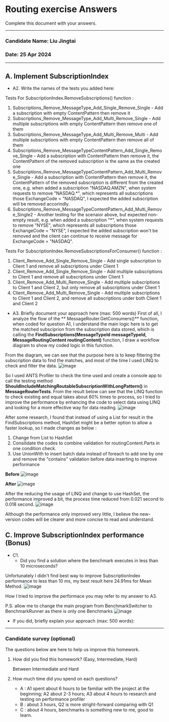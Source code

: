 # Routing exercise Answers



Complete this document with your answers.



----

### Candidate Name: Liu Jingtai

### Date: 25 Apr 2024

-----


## A. Implement SubscriptionIndex

- A2.  Write the names of the tests you added here:

Tests For SubscriptionIndex.RemoveSubscriptions() function : 
1. Subscriptions_Remove_MessageType_Add_Single_Remove_Single - Add a subscription with empty ContentPattern then remove it
2. Subscriptions_Remove_MessageType_Add_Multi_Remove_Single - Add multiple subscriptions with empty ContentPattern then remove one of them
3. Subscriptions_Remove_MessageType_Add_Multi_Remove_Multi - Add multiple subscriptions with empty ContentPattern then remove all of them
4. Subscriptions_Remove_MessageTypeContentPattern_Add_Single_Remove_Single - Add a subscription with ContentPattern then remove it, the ContentPattern of the removed subscription is the same as the created one
5. Subscriptions_Remove_MessageTypeContentPattern_Add_Multi_Remove_Single - Add a subscription with ContentPattern then remove it, the ContentPattern of the removed subscription is different from the created one, e.g. when added a subscription "NASDAQ.AMZN", when system requests to remove "NASDAQ.*", which represents all subscriptions those ExchangeCode = "NASDAQ", I expected the added subscription will be removed accorindly.
6. Subscriptions_Remove_MessageTypeContentPattern_Add_Multi_Remove_Single2 - Another testing for the scenaior above, but expected non-empty result, e.g. when added a subscription "*", when system requests to remove "NYSE", which represents all subscriptions those ExchangeCode = "NYSE", I expected the added subscription won't be removed and the client can continue to receive message for ExchangeCode = "NASDAQ".

Tests For SubscriptionIndex.RemoveSubscriptionsForConsumer() function :
1. Client_Remove_Add_Single_Remove_Single - Add single subscription to Client 1 and remove all subscriptions under Client 1
2. Client_Remove_Add_Single_Remove_Single - Add multiple subscriptions to Client 1 and remove all subscriptions under Client 1
3. Client_Remove_Add_Multi_Remove_Single - Add multiple subscriptions to Client 1 and Client 2, but only remove all subscriptions under Client 1
4. Client_Remove_Add_Multi_Remove_Single - Add multiple subscriptions to Client 1 and Client 2, and remove all subscriptions under both Client 1 and Client 2


- A3.  Briefly document your approach here (max: 500 words)
First of all, I analyze the flow of the ** MessageRouter.GetConsumers()** function, when coded for question A1, I understand the main logic here is to get the matched subsciprion from the subscription data stored, which is calling the **FindSubscriptions(MessageTypeId messageTypeId, MessageRoutingContent routingContent)** function, I draw a workflow diagram to show my coded logic in this function.

From the diagram, we can see that the purpose here is to keep filtering the subscription data to find the matches, and most of the time I used LINQ to check and filter the data.
![image](https://github.com/Steven-Liu-0914/AbcArbitrage.Homework/assets/51730159/55f097f7-58a8-4c78-bb53-2742f4146761)

So I used ANTS Profiler to check the time used and create a console app to call the testing method **ShouldIncludeMatchingRoutableSubscriptionWithLongPattern()** in **MessageRouterTests**. 
From the result below can see that the LINQ function to check existing and equal takes about 60% times to process, so I tried to improve the performance by enhancing the code to select data using LINQ and looking for a more effective way for data reading.
![image](https://github.com/Steven-Liu-0914/AbcArbitrage.Homework/assets/51730159/04e12bfd-5faf-4038-929a-95fc044015d5)


After some research, I found that instead of using a List for result in the FindSubscriptions method, HashSet might be a better option to allow a faster lookup, so I made changes as below :

1. Change from List<Subscription> to HashSet<Subscription>
2. Consilidate the codes to combine validation for routingContent.Parts in one condition check.
3. Use UnionWith to insert batch data instead of foreach to add one by one and remove the "contains" validation before data inserting to improve performance

**Before**
![image](https://github.com/Steven-Liu-0914/AbcArbitrage.Homework/assets/51730159/24493a10-eb3f-4937-bd3c-ccc0a5a60db9)


**After**
![image](https://github.com/Steven-Liu-0914/AbcArbitrage.Homework/assets/51730159/8eab1c31-b0c1-4aeb-8891-4c2ed21ce1a2)

After the reducing the usage of LINQ and change to use HashSet, the performance improved a bit, the process time reduced from 0.021 second to 0.018 second.
![image](https://github.com/Steven-Liu-0914/AbcArbitrage.Homework/assets/51730159/ba8bb89d-f0e1-4db1-b1fb-0383f1f065c6)



Although the performance only improved very little, I believe the new-version codes will be clearer and more concise to read and understand.

## C. Improve SubscriptionIndex performance (Bonus)

- C1. 
  - Did you find a solution where the benchmark executes in less than 10 microseconds?
  
Unfortunately I didn't find best way to improve SubscriptionIndex performance to less than 10 ms, my best result here 24.91ms for Mean Method.
![image](https://github.com/Steven-Liu-0914/AbcArbitrage.Homework/assets/51730159/d5135e23-61dc-4054-bb3c-c730e3b9a899)

How I tried to improve the performace you may refer to my answer to A3.

P.S. allow me to change the main program from BenchmarkSwitcher to BenchmarkRunner as there is only one Benchmarks
![image](https://github.com/Steven-Liu-0914/AbcArbitrage.Homework/assets/51730159/eaee600f-16d7-42d8-bed0-fcd2dae892ca)


  - If you did, briefly explain your approach (max: 500 words): 
    



------

### Candidate survey (optional)

The questions below are here to help us improve this homework.

1. How did you find this homework? (Easy, Intermediate, Hard)

   Between Intermediate and Hard

2. How much time did you spend on each questions?
   - A : A1 spent about 6 hours to be familiar with the project at the beginning; A2 about 2-3 hours; A3 about 4 hours to research and testing on performance profiler
   - B : about 3 hours, Q2 is more stright-forward comparing with Q1
   - C : about 4 hours, benchmarks is something new to me, good to learn.

   
